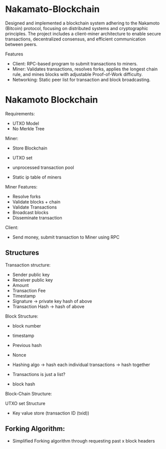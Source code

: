 # Nakamato-Blockchain
Designed and implemented a blockchain system adhering to the Nakamoto (Bitcoin) protocol, focusing on distributed systems and cryptographic principles. The project includes a client-miner architecture to enable secure transactions, decentralized consensus, and efficient communication between peers.

Features
- Client: RPC-based program to submit transactions to miners.
- Miner: Validates transactions, resolves forks, applies the longest chain rule, and mines blocks with adjustable Proof-of-Work difficulty.
- Networking: Static peer list for transaction and block broadcasting.

# Nakamoto Blockchain

Requirements:
- UTXO Model
- No Merkle Tree


Miner:
- Store Blockchain
- UTXO set
- unprocessed transaction pool

- Static ip table of miners

Miner Features:
- Resolve forks
- Validate blocks + chain
- Validate Transactions
- Broadcast blocks
- Disseminate transaction

Client:
- Send money, submit transaction to Miner using RPC

## Structures

Transaction structure:
- Sender public key
- Receiver public key
- Amount
- Transaction Fee
- Timestamp
- Signature -> private key hash of above
- Transaction Hash -> hash of above

Block Structure:
- block number
- timestamp
- Previous hash
- Nonce

- Hashing algo -> hash each individual transactions -> hash together
- Transactions is just a list?
- block hash

Block-Chain Structure:

UTXO set Structure
- Key value store (transaction ID (txid))

## Forking Algorithm:
- Simplified Forking algorithm through requesting past x block headers
